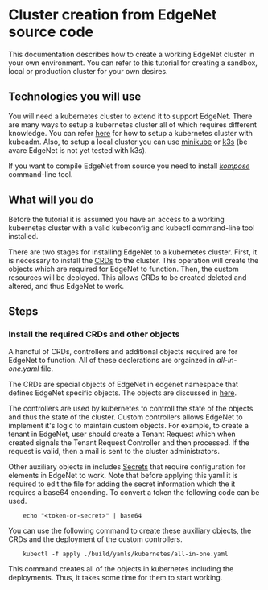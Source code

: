 # Cluster creation from EdgeNet source code

This documentation describes how to create a working EdgeNet cluster in your own environment. You can refer to this tutorial for creating a sandbox, local or production cluster for your own desires.

## Technologies you will use
You will need a kubernetes cluster to extend it to support EdgeNet. There are many ways to setup a kubernetes cluster all of which requires different knowledge. You can refer [here](https://kubernetes.io/docs/setup/production-environment/tools/kubeadm/create-cluster-kubeadm/) for how to setup a kubernetes cluster with kubeadm. Also, to setup a local cluster you can use [minikube](https://minikube.sigs.k8s.io/docs/) or [k3s](https://docs.k3s.io/installation) (be avare EdgeNet is not yet tested with k3s).

If you want to compile EdgeNet from source you need to install [*kompose*](https://kompose.io/#:~:text=Kompose%20is%20a%20conversion%20tool,as%20Kubernetes%20(or%20OpenShift).) command-line tool.

## What will you do

Before the tutorial it is assumed you have an access to a working kubernetes cluster with a valid kubeconfig and kubectl command-line tool installed.

There are two stages for installing EdgeNet to a kubernetes cluster. First, it is necessary to install the [CRDs](https://kubernetes.io/docs/concepts/extend-kubernetes/api-extension/custom-resources/) to the cluster. This operation will create the objects which are required for EdgeNet to function. Then, the custom resources will be deployed. This allows CRDs to be created deleted and altered, and thus EdgeNet to work.

## Steps

### Install the required CRDs and other objects
A handful of CRDs, controllers and additional objects  required are for EdgeNet to function. All of these declerations are orgainzed in *all-in-one.yaml* file.

The CRDs are special objects of EdgeNet in edgenet namespace that defines EdgeNet specific objects. The objects are discussed in [here](custom_resources.md).

The controllers are used by kubernetes to controll the state of the objects and thus the state of the cluster. Custom controllers allows EdgeNet to implement it's logic to maintain custom objects. For example, to create a tenant in EdgeNet, user should create a Tenant Request which when created signals the Tenant Request Controller and then processed. If the request is valid, then a mail is sent to the cluster administrators.

Other auxiliary objects in includes [Secrets](https://kubernetes.io/docs/concepts/configuration/secret/) that require configuration for elements in EdgeNet to work. Note that before applying this yaml it is required to edit the file for adding the secret information which the it requires a base64 enconding. To convert a token the following code can be used.

```
    echo "<token-or-secret>" | base64
```

You can use the following command to create these auxiliary objects, the CRDs and the deployment of the custom controllers.

```
    kubectl -f apply ./build/yamls/kubernetes/all-in-one.yaml
```

This command creates all of the objects in kubernetes including the deployments. Thus, it takes some time for them to start working.

<!-- *TODO: all-in-one.yaml analysis* -->

<!-- *TODO: How to compile EdgeNet from source?* -->